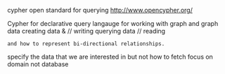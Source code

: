 
cypher
	open standard for querying
	http://www.opencypher.org/

Cypher for
	declarative query langauge
	for working with graph and graph data
		creating data & // writing
		querying data	// reading

	and how to represent bi-directional relationships.

specify the data that we are interested in
	but not how to fetch
focus on domain
	not database
